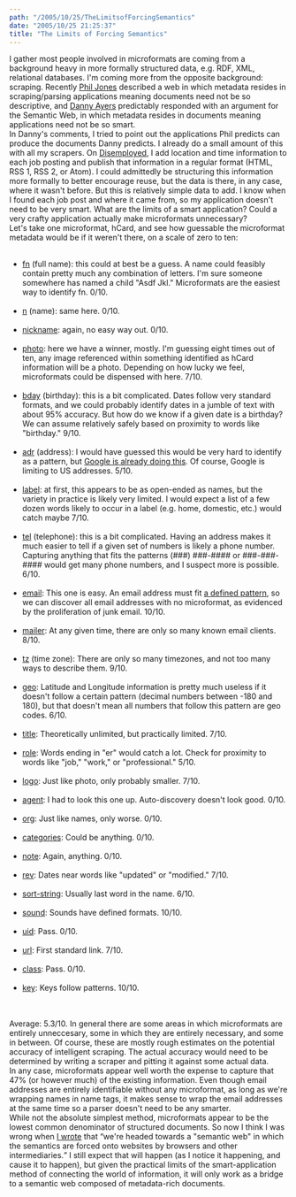 ```yaml
---
path: "/2005/10/25/TheLimitsofForcingSemantics" 
date: "2005/10/25 21:25:37" 
title: "The Limits of Forcing Semantics" 
---
```

I gather most people involved in microformats are coming from a background heavy in more formally structured data, e.g. RDF, XML, relational databases. I'm coming more from the opposite background: scraping. Recently <a href="http://platformwars.blogspot.com/2005/10/alternatives-to-semantic-web.html">Phil Jones</a> described a web in which metadata resides in scraping/parsing applications meaning documents need not be so descriptive, and <a href="http://dannyayers.com/archives/2005/10/24/an-alternative-the-synweb/">Danny Ayers</a> predictably responded with an argument for the Semantic Web, in which metadata resides in documents meaning applications need not be so smart.<br>In Danny's comments, I tried to point out the applications Phil predicts can produce the documents Danny predicts. I already do a small amount of this with all my scrapers. On <a href="http://disemployed.com/">Disemployed</a>, I add location and time information to each job posting and publish that information in a regular format (HTML, RSS 1, RSS 2, or Atom). I could admittedly be structuring this information more formally to better encourage reuse, but the data is there, in any case, where it wasn't before. But this is relatively simple data to add. I know when I found each job post and where it came from, so my application doesn't need to be very smart. What are the limits of a smart application? Could a very crafty application actually make microformats unnecessary?<br>Let's take one microformat, hCard, and see how guessable the microformat metadata would be if it weren't there, on a scale of zero to ten:<br><ul><br>	<li><a href="http://microformats.org/wiki/hcard-examples#3.1.1_FN_Type_Definition">fn</a> (full name): this could at best be a guess. A name could feasibly contain pretty much any combination of letters. I'm sure someone somewhere has named a child "Asdf Jkl." Microformats are the easiest way to identify fn. 0/10.</li><br>	<li><a href="http://microformats.org/wiki/hcard-examples#3.1.2_N_Type_Definition">n</a> (name): same here. 0/10.</li><br>	<li><a href="http://microformats.org/wiki/hcard-examples#3.1.3_NICKNAME_Type_Definition">nickname</a>: again, no easy way out. 0/10.</li><br>	<li><a href="http://microformats.org/wiki/hcard-examples#3.1.4_PHOTO_Type_Definition">photo</a>: here we have a winner, mostly. I'm guessing eight times out of ten, any image referenced within something identified as hCard information will be a photo. Depending on how lucky we feel, microformats could be dispensed with here. 7/10.</li><br>	<li><a href="http://microformats.org/wiki/hcard-examples#3.1.5_BDAY_Type_Definition">bday</a> (birthday): this is a bit complicated. Dates follow very standard formats, and we could probably identify dates in a jumble of text with about 95% accuracy. But how do we know if a given date is a birthday? We can assume relatively safely based on proximity to words like "birthday." 9/10.</li><br>	<li><a href="http://microformats.org/wiki/hcard-examples#3.2.1_ADR_Type_Definition">adr</a> (address): I would have guessed this would be very hard to identify as a pattern, but <a href="http://blog.outer-court.com/archive/2005-02-16-n59.html">Google is already doing this</a>. Of course, Google is limiting to US addresses. 5/10.</li><br>	<li><a href="http://microformats.org/wiki/hcard-examples#3.2.2_LABEL_Type_Definition">label</a>: at first, this appears to be as open-ended as names, but the variety in practice is likely very limited.  I would expect a list of a few dozen words likely to occur in a label (e.g. home, domestic, etc.) would catch maybe 7/10.</li><br>	<li><a href="http://microformats.org/wiki/hcard-examples#3.3.1_TEL_Type_Definition">tel</a> (telephone): this is a bit complicated. Having an address makes it much easier to tell if a given set of numbers is likely a phone number. Capturing anything that fits the patterns (###) ###-#### or ###-###-#### would get many phone numbers, and I suspect more is possible. 6/10.</li><br>	<li><a href="http://microformats.org/wiki/hcard-examples#3.3.2_EMAIL_Type_Definition">email</a>: This one is easy. An email address must fit <a href="http://www.faqs.org/rfcs/rfc822.html">a defined pattern</a>, so we can discover all email addresses with no microformat, as evidenced by the proliferation of junk email. 10/10.</li><br>	<li><a href="http://microformats.org/wiki/hcard-examples#3.3.3_MAILER_Type_Definition">mailer</a>: At any given time, there are only so many known email clients. 8/10.</li><br>	<li><a href="http://microformats.org/wiki/hcard-examples#3.4.1_TZ_Type_Definition">tz</a> (time zone): There are only so many timezones, and not too many ways to describe them. 9/10.</li><br>	<li><a href="http://microformats.org/wiki/hcard-examples#3.4.2_GEO_Type_Definition">geo</a>: Latitude and Longitude information is pretty much useless if it doesn't follow a certain pattern (decimal numbers between -180 and 180), but that doesn't mean all numbers that follow this pattern are geo codes. 6/10.</li><br>	<li><a href="http://microformats.org/wiki/hcard-examples#3.5.1_TITLE_Type_Definition">title</a>: Theoretically unlimited, but practically limited. 7/10.</li><br>	<li><a href="http://microformats.org/wiki/hcard-examples#3.5.2_ROLE_Type_Definition">role</a>: Words ending in "er" would catch a lot. Check for proximity to words like "job," "work," or "professional." 5/10.</li><br>	<li><a href="http://microformats.org/wiki/hcard-examples#3.5.3_LOGO_Type_Definition">logo</a>: Just like photo, only probably smaller. 7/10.</li><br>	<li><a href="http://microformats.org/wiki/hcard-examples#3.5.4_AGENT_Type_Definition">agent</a>: I had to look this one up. Auto-discovery doesn't look good. 0/10.</li><br>	<li><a href="http://microformats.org/wiki/hcard-examples#3.5.5_ORG_Type_Definition">org</a>: Just like names, only worse. 0/10.</li><br>	<li><a href="http://microformats.org/wiki/hcard-examples#3.6.1_CATEGORIES_Type_Definition">categories</a>: Could be anything. 0/10.</li><br>	<li><a href="http://microformats.org/wiki/hcard-examples#3.6.2_NOTE_Type_Definition">note</a>: Again, anything. 0/10.</li><br>	<li><a href="http://microformats.org/wiki/hcard-examples#3.6.4_REV_Type_Definition">rev</a>: Dates near words like "updated" or "modified." 7/10.</li><br>	<li><a href="http://microformats.org/wiki/hcard-examples#3.6.5_SORT-STRING_Type_Definition">sort-string</a>: Usually last word in the name. 6/10.</li><br>	<li><a href="http://microformats.org/wiki/hcard-examples#3.6.6_SOUND_Type_Definition">sound</a>: Sounds have defined formats. 10/10.</li><br>	<li><a href="http://microformats.org/wiki/hcard-examples#3.6.7_UID_Type_Definition">uid</a>: Pass. 0/10.</li><br>	<li><a href="http://microformats.org/wiki/hcard-examples#3.6.8_URL_Type_Definition">url</a>: First standard link. 7/10.</li><br>	<li><a href="http://microformats.org/wiki/hcard-examples#3.7.1_CLASS_Type_Definition">class</a>: Pass. 0/10.</li><br>	<li><a href="http://microformats.org/wiki/hcard-examples#3.7.2_KEY_Type_Definition">key</a>: Keys follow patterns. 10/10.</li><br></ul><br>Average: 5.3/10. In general there are some areas in which microformats are entirely unneccesary, some in which they are entirely necessary, and some in between. Of course, these are mostly rough estimates on the potential accuracy of intelligent scraping. The actual accuracy would need to be determined by writing a scraper and pitting it against some actual data.<br>In any case, microformats appear well worth the expense to capture that 47% (or however much) of the existing information. Even though email addresses are entirely identifiable without any microformat, as long as we're wrapping names in name tags, it makes sense to wrap the email addresses at the same time so a parser doesn't need to be any smarter.<br>While not the absolute simplest method, microformats appear to be the lowest common denominator of structured documents. So now I think I was wrong when <a href="http://typewriting.org/2005/08/02/PiggyBank_and_Forced_Semantics/">I wrote</a> that <q>we're headed towards a "semantic web" in which the semantics are forced onto websites by browsers and other intermediaries.</q> I still expect that will happen (as I notice it happening, and cause it to happen), but given the practical limits of the smart-application method of connecting the world of information, it will only work as a bridge to a semantic web composed of metadata-rich documents.